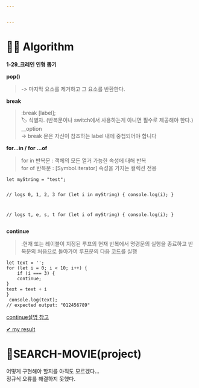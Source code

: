 ```yaml
---


---
```


<h1 id="👩‍💻-algorithm">👩‍💻 Algorithm</h1>
<p><strong>1-29_크레인 인형 뽑기</strong></p>
<p><strong>pop()</strong></p>
<blockquote>
<p>-&gt; 마지막 요소를 제거하고 그 요소를 반환한다.</p>
</blockquote>
<p><strong>break</strong></p>
<blockquote>
<p>:break [label];<br>
🏷 식별자. (반복문이나 switch에서 사용하는게 아니면 필수로 제공해야 한다.) __option<br>
-&gt; break 문은 자신이 참조하는 label 내에 중첩되어야 합니다</p>
</blockquote>
<p><strong>for…in / for …of</strong></p>
<blockquote>
<p>for in 반복문 : 객체의 모든 열거 가능한 속성에 대해 반복<br>
for of 반복문 : [Symbol.iterator] 속성을 가지는 컬렉션 전용</p>
</blockquote>
<pre><code>let myString = "test";

// logs 0, 1, 2, 3
for (let i in myString) {
     console.log(i);
 }

// logs t, e, s, t
for (let i of myString) {
    console.log(i); 
}
</code></pre>
<p><strong>continue</strong></p>
<blockquote>
<p>:현재 또는 레이블이 지정된 루프의 현재 반복에서 명령문의 실행을 종료하고 반복문의 처음으로 돌아가여 루프문의 다음 코드를 실행</p>
</blockquote>
<pre><code>let text = '';
for (let i = 0; i &lt; 10; i++) {
    if (i === 3) {
    continue;
}
text = text + i
}
 console.log(text);
// expected output: "012456789"
</code></pre>
<p><a href="https://developer.mozilla.org/ko/docs/Web/JavaScript/Reference/Statements/break">continue설명 참고</a></p>
<p><a href="https://github.com/gay0ung/Algorithm/blob/master/PROGRAMMERS/LEVEL_01/code/29.%ED%81%AC%EB%A0%88%EC%9D%B8%20%EC%9D%B8%ED%98%95%EB%BD%91%EA%B8%B0.html">✔  my result</a></p>
<h1 id="📛search-movieproject">📛SEARCH-MOVIE(project)</h1>
<p>어떻게 구현해야 할지를 아직도 모르겠다…<br>
정규식 오류를 해결하지 못했다.</p>

